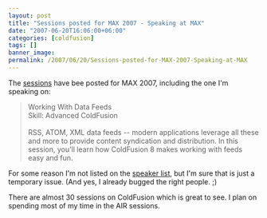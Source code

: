 ```yaml
---
layout: post
title: "Sessions posted for MAX 2007 - Speaking at MAX"
date: "2007-06-20T16:06:00+06:00"
categories: [coldfusion]
tags: []
banner_image: 
permalink: /2007/06/20/Sessions-posted-for-MAX-2007-Speaking-at-MAX
---
```


The <a href="http://adobemax2007.com/na/sessions/">sessions</a> have bee posted for MAX 2007, including the one I'm speaking on:

<blockquote>
Working With Data Feeds<br />
Skill: Advanced ColdFusion<br />
<br />
RSS, ATOM, XML data feeds -- modern applications leverage all these and more to provide content syndication and distribution. In this session, you'll learn how ColdFusion 8 makes working with feeds easy and fun.
</blockquote>

For some reason I'm not listed on the <a href="http://adobemax2007.com/na/speakers/">speaker list</a>, but I'm sure that is just a temporary issue. (And yes, I already bugged the right people. ;)

There are almost 30 sessions on ColdFusion which is great to see. I plan on spending most of my time in the AIR sessions.